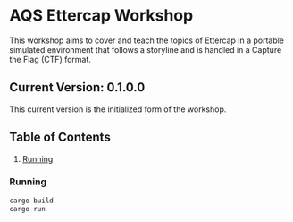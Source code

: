 # AQS Ettercap Workshop

 This workshop aims to cover and teach the topics of Ettercap in a portable simulated environment that follows a storyline and is handled in a Capture the Flag (CTF) format.

## Current Version: **0.1.0.0**

This current version is the initialized form of the workshop.

## Table of Contents
1. [Running](#running)

### Running
```powershell
cargo build
cargo run
```
